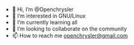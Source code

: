 - 👋 Hi, I’m @Openchrysler
- 👀 I’m interested in GNU/Linux
- 🌱 I’m currently learning all
- 💞️ I’m looking to collaborate on the community
- 📫 How to reach me openchrysler@gmail.com

<!---
Openchrysler/Openchrysler is a ✨ special ✨ repository because its `README.md` (this file) appears on your GitHub profile.
You can click the Preview link to take a look at your changes.
--->

